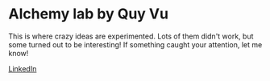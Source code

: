 # Alchemy lab by Quy Vu
This is where crazy ideas are experimented. Lots of them didn't work, but some turned out to be interesting! If something caught your attention, let me know!

[LinkedIn](https://www.linkedin.com/in/quyvx/)
